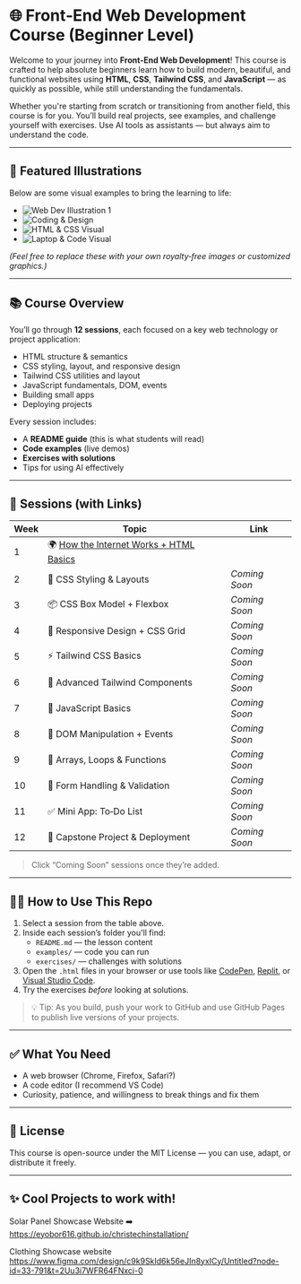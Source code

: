 # 🌐 Front‑End Web Development Course (Beginner Level)

Welcome to your journey into **Front‑End Web Development**! This course is crafted to help absolute beginners learn how to build modern, beautiful, and functional websites using **HTML**, **CSS**, **Tailwind CSS**, and **JavaScript** — as quickly as possible, while still understanding the fundamentals.

Whether you're starting from scratch or transitioning from another field, this course is for you. You’ll build real projects, see examples, and challenge yourself with exercises. Use AI tools as assistants — but always aim to understand the code.  

---

## 🎨 Featured Illustrations  

Below are some visual examples to bring the learning to life:

- ![Web Dev Illustration 1](https://upload.wikimedia.org/wikipedia/commons/9/96/Internet_map_1024.jpg)  
- ![Coding & Design](https://via.placeholder.com/600x300?text=Coding+Illustration)  
- ![HTML & CSS Visual](https://via.placeholder.com/500x200?text=HTML+CSS+Design)  
- ![Laptop & Code Visual](https://via.placeholder.com/450x250?text=Code+on+Screen)  

*(Feel free to replace these with your own royalty‑free images or customized graphics.)*

---

## 📚 Course Overview  

You’ll go through **12 sessions**, each focused on a key web technology or project application:

- HTML structure & semantics  
- CSS styling, layout, and responsive design  
- Tailwind CSS utilities and layout  
- JavaScript fundamentals, DOM, events  
- Building small apps  
- Deploying projects  

Every session includes:

- A **README guide** (this is what students will read)  
- **Code examples** (live demos)  
- **Exercises with solutions**  
- Tips for using AI effectively  

---

## 📂 Sessions (with Links)  

| Week | Topic | Link |
|------|--------|------|
| 1 | 🌍 [How the Internet Works + HTML Basics](./session-01-html/README.md) |  
| 2 | 🎨 CSS Styling & Layouts | _Coming Soon_ |  
| 3 | 📦 CSS Box Model + Flexbox | _Coming Soon_ |  
| 4 | 📱 Responsive Design + CSS Grid | _Coming Soon_ |  
| 5 | ⚡ Tailwind CSS Basics | _Coming Soon_ |  
| 6 | 🧩 Advanced Tailwind Components | _Coming Soon_ |  
| 7 | 🧠 JavaScript Basics | _Coming Soon_ |  
| 8 | 🔧 DOM Manipulation + Events | _Coming Soon_ |  
| 9 | 🔁 Arrays, Loops & Functions | _Coming Soon_ |  
|10 | 📝 Form Handling & Validation | _Coming Soon_ |  
|11 | ✅ Mini App: To‑Do List | _Coming Soon_ |  
|12 | 🚀 Capstone Project & Deployment | _Coming Soon_ |  

> Click “Coming Soon” sessions once they’re added.

---

## 🧑‍🎓 How to Use This Repo  

1. Select a session from the table above.  
2. Inside each session’s folder you'll find:  
   - `README.md` — the lesson content  
   - `examples/` — code you can run  
   - `exercises/` — challenges with solutions  
3. Open the `.html` files in your browser or use tools like [CodePen](https://codepen.io/), [Replit](https://replit.com/), or [Visual Studio Code](https://code.visualstudio.com/).  
4. Try the exercises *before* looking at solutions.

> 💡 Tip: As you build, push your work to GitHub and use GitHub Pages to publish live versions of your projects.

---

## ✅ What You Need  

- A web browser (Chrome, Firefox, Safari?)  
- A code editor (I recommend VS Code)  
- Curiosity, patience, and willingness to break things and fix them  

---

## 📎 License  

This course is open-source under the MIT License — you can use, adapt, or distribute it freely.

---

## ✨ Cool Projects to work with!  

Solar Panel Showcase Website
➡️ https://eyobor616.github.io/christechinstallation/

Clothing Showcase website
https://www.figma.com/design/c9k9SkId6k56eJIn8yxICy/Untitled?node-id=33-791&t=2Uu3i7WFR64FNxci-0



